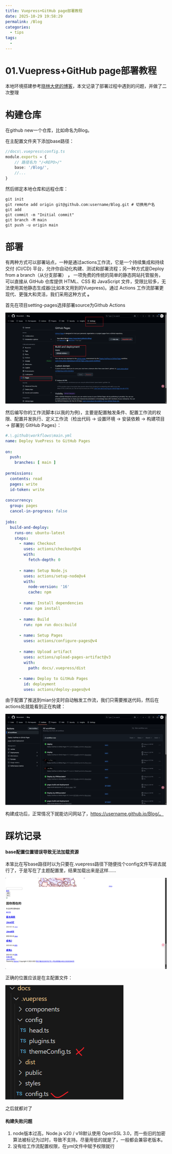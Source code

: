 ```yaml
---
title: Vuepress+GitHub page部署教程
date: 2025-10-29 19:58:29
permalink: /Blog
categories:
  - tips
tags:
  - 
---
```

# 01.Vuepress+GitHub page部署教程

本地环境搭建参考[晓林大佬的博客](https://www.peterjxl.com/Blog/)，本文记录了部署过程中遇到的问题，并做了二次整理

# 构建仓库

在github new一个仓库，比如命名为Blog。

在主配置文件夹下添加base路径：

```ts
//docs\.vuepress\config.ts
module.exports = {
    // 路径名为 "/<REPO>/"
    base: '/Blog/',
    //...
}
```

然后绑定本地仓库和远程仓库：

```shell
git init
git remote add origin git@github.com:username/Blog.git # 切换用户名
git add
git commit -m "Initial commit"
git branch -M main
git push -u origin main
```

# 部署

有两种方式可以部署站点，一种是通过actions工作流，它是一个持续集成和持续交付 (CI/CD) 平台，允许你自动化构建、测试和部署流程；另一种方式是Deploy from a branch（从分支部署） **，** 一项免费的传统的简单的静态网站托管服务，可以直接从 GitHub 仓库提供 HTML、CSS 和 JavaScript 文件，受限比较多，无法使用其他静态生成器(比如本文用到的Vuepress)。通过 Actions 工作流部署更现代、更强大和灵活，我们采用这种方式 **。**

首先在项目setting-pages选择部署source为Github Actions

![image](https://raw.githubusercontent.com/Wcacciatori/imgs/main/imgs/20251029195233195.png)

然后编写你的工作流脚本(以我的为例)，主要是配置触发条件、配置工作流的权限、配置并发执行、定义工作流（检出代码 → 设置环境 → 安装依赖 → 构建项目 → 部署到 GitHub Pages）：

```yml
#.\.github\workflows\main.yml 
name: Deploy VuePress to GitHub Pages

on:
  push:
    branches: [ main ]

permissions:
  contents: read
  pages: write
  id-token: write

concurrency:
  group: pages
  cancel-in-progress: false

jobs:
  build-and-deploy:
    runs-on: ubuntu-latest
    steps:
      - name: Checkout
        uses: actions/checkout@v4
        with:
          fetch-depth: 0
          
      - name: Setup Node.js
        uses: actions/setup-node@v4
        with:
          node-version: '16'
          cache: npm
          
      - name: Install dependencies
        run: npm install
        
      - name: Build
        run: npm run docs:build
        
      - name: Setup Pages
        uses: actions/configure-pages@v4
        
      - name: Upload artifact
        uses: actions/upload-pages-artifact@v3
        with:
          path: docs/.vuepress/dist
          
      - name: Deploy to GitHub Pages
        id: deployment
        uses: actions/deploy-pages@v4
```

由于配置了推送到mian分支时自动触发工作流，我们只需要推送代码，然后在actions处就能看到正在构建：

![image](https://raw.githubusercontent.com/Wcacciatori/imgs/main/imgs/20251029195246668.png)

构建成功后，正常情况下就能访问网站了，https://username.github.io/Blog/。

# 踩坑记录

#### base配置位置错误导致无法加载资源

本笨比在写base路径时以为只要在.vuepress路径下随便找个config文件写进去就行了，于是写在了主题配置里，结果加载出来是这样……

![image](https://raw.githubusercontent.com/Wcacciatori/imgs/main/imgs/20251029195251604.png)

正确的位置应该是在主配置文件：

![image](https://raw.githubusercontent.com/Wcacciatori/imgs/main/imgs/20251029195314182.png)

之后就都对了

#### 构建失败问题

1. node版本过高，Node.js v20 / v18默认使用 OpenSSL 3.0，而一些旧的加密算法被标记为过时，导致不支持。尽量用低的就是了，一般都会兼容老版本。
2. 没有给工作流配置权限，在yml文件中赋予权限就行
